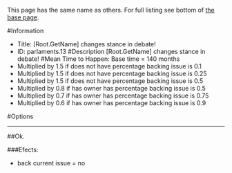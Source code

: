 This page has the same name as others. For full listing see bottom of [the base page](root_getname_changes_stance_in_debate2222.md).

#Information
 - Title: [Root.GetName] changes stance in debate!
 - ID: parlaments.13
#Description
[Root.GetName] changes stance in debate!
#Mean Time to Happen:
Base time = 140 months
 - Multiplied by 1.5 if does not have percentage backing issue is 0.1
 - Multiplied by 1.5 if does not have percentage backing issue is 0.25
 - Multiplied by 1.5 if does not have percentage backing issue is 0.5
 - Multiplied by 0.8 if has owner has percentage backing issue is 0.5
 - Multiplied by 0.7 if has owner has percentage backing issue is 0.75
 - Multiplied by 0.6 if has owner has percentage backing issue is 0.9

#Options

___
##Ok.

###Efects:<ul><li>back current issue = no</li></ul>
